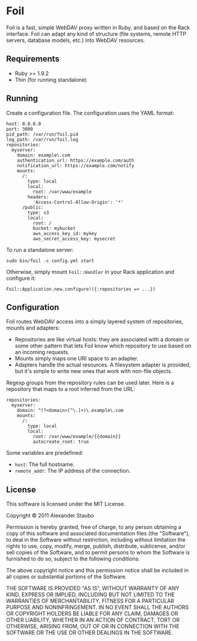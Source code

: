 Foil
====

Foil is a fast, simple WebDAV proxy written in Ruby, and based on the Rack interface. Foil can adapt any kind of structure (file systems, remote HTTP servers, database models, etc.) into WebDAV resources.

Requirements
------------

* Ruby >= 1.9.2
* Thin (for running standalone)

Running
-------

Create a configuration file. The configuration uses the YAML format:

    host: 0.0.0.0
    port: 3000
    pid_path: /var/run/foil.pid
    log_path: /var/run/foil.log
    repositories:
      myserver:
        domain: example\.com
        authentication_url: https://example.com/auth
        notification_url: https://example.com/notify
        mounts:
          /:
            type: local
            local:
              root: /var/www/example
            headers:
              'Access-Control-Allow-Origin': '*'
          /public:
            type: s3
            local:
              root: /
              bucket: mybucket
              aws_access_key_id: mykey
              aws_secret_access_key: mysecret

To run a standalone server:

    sudo bin/foil -c config.yml start

Otherwise, simply mount `Foil::Handler` in your Rack application and configure it:

    Foil::Application.new.configure!({:repositories => ...})

Configuration
-------------

Foil routes WebDAV access into a simply layered system of repositories, mounts and adapters:

* Repositories are like virtual hosts: they are associated with a domain or some other pattern that lets Foil know which repository to use based on an incoming requests.
* Mounts simply maps one URI space to an adapter.
* Adapters handle the actual resources. A filesystem adapter is provided, but it's simple to write new ones that work with non-file objects.

Regexp groups from the repository rules can be used later. Here is a repository that maps to a root inferred from the URL:

    repositories:
      myserver:
        domain: ^(?<domain>[^\.]+)\.example\.com
        mounts:
          /:
            type: local
            local:
              root: /var/www/example/{{domain}}
              autocreate_root: true

Some variables are predefined:

* `host`: The full hostname.
* `remote_addr`: The IP address of the connection.

License
-------

This software is licensed under the MIT License.

Copyright © 2011 Alexander Staubo

Permission is hereby granted, free of charge, to any person obtaining a copy of this software and associated documentation files (the "Software"), to deal in the Software without restriction, including without limitation the rights to use, copy, modify, merge, publish, distribute, sublicense, and/or sell copies of the Software, and to permit persons to whom the Software is furnished to do so, subject to the following conditions:

The above copyright notice and this permission notice shall be included in all copies or substantial portions of the Software.

THE SOFTWARE IS PROVIDED "AS IS", WITHOUT WARRANTY OF ANY KIND, EXPRESS OR IMPLIED, INCLUDING BUT NOT LIMITED TO THE WARRANTIES OF MERCHANTABILITY, FITNESS FOR A PARTICULAR PURPOSE AND NONINFRINGEMENT. IN NO EVENT SHALL THE AUTHORS OR COPYRIGHT HOLDERS BE LIABLE FOR ANY CLAIM, DAMAGES OR OTHER LIABILITY, WHETHER IN AN ACTION OF CONTRACT, TORT OR OTHERWISE, ARISING FROM, OUT OF OR IN CONNECTION WITH THE SOFTWARE OR THE USE OR OTHER DEALINGS IN THE SOFTWARE.
